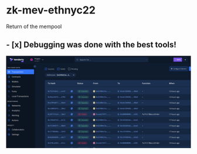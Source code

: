 # zk-mev-ethnyc22
Return of the mempool

## - [x] Debugging was done with the best tools!

![tenderly1](./img/Tenderly%20debug%2012.17.15%20AM.png)
